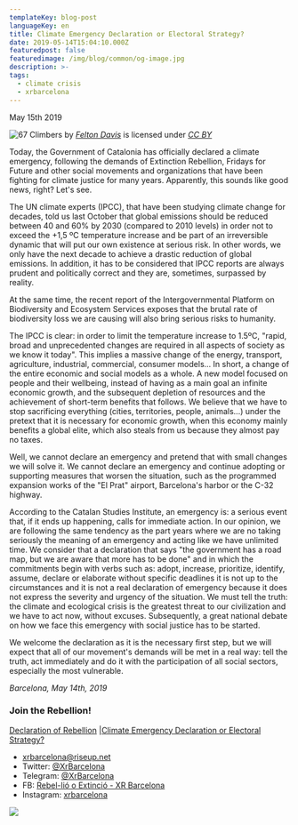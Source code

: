 ```yaml
---
templateKey: blog-post
languageKey: en
title: Climate Emergency Declaration or Electoral Strategy?
date: 2019-05-14T15:04:10.000Z
featuredpost: false
featuredimage: /img/blog/common/og-image.jpg
description: >-
tags:
  - climate crisis
  - xrbarcelona
---
```

May 15th 2019

![67 Climbers](/img/blog/2019-05-14/declare-emergency-felton-davis.jpg)
 by 
 [*Felton Davis*](https://www.flickr.com/people/106368363@N02) is licensed under 
 [*CC BY*](https://creativecommons.org/licenses/by/2.0/)

Today, the Government of Catalonia has officially declared a climate emergency, following the demands of Extinction Rebellion, Fridays for Future and other social movements and organizations that have been fighting for climate justice for many years. Apparently, this sounds like good news, right? Let's see.

The UN climate experts (IPCC), that have been studying climate change for decades, told us last October that global emissions should be reduced between 40 and 60% by 2030 (compared to 2010 levels) in order not to exceed the +1,5 ºC temperature increase and be part of an irreversible dynamic that will put our own existence at serious risk. In other words, we only have the next decade to achieve a drastic reduction of global emissions. In addition, it has to be considered that IPCC reports are always prudent and politically correct and they are, sometimes, surpassed by reality.

At the same time, the recent report of the Intergovernmental Platform on Biodiversity and Ecosystem Services exposes that the brutal rate of biodiversity loss we are causing will also bring serious risks to humanity.

The IPCC is clear: in order to limit the temperature increase to 1.5ºC, "rapid, broad and unprecedented changes are required in all aspects of society as we know it today". This implies a massive change of the energy, transport, agriculture, industrial, commercial, consumer models... In short, a change of the entire economic and social models as a whole. A new model focused on people and their wellbeing, instead of having as a main goal an infinite economic growth, and the subsequent depletion of resources and the achievement of short-term benefits that follows. We believe that we have to stop sacrificing everything (cities, territories, people, animals...) under the pretext that it is necessary for economic growth, when this economy mainly benefits a global elite, which also steals from us because they almost pay no taxes.

Well, we cannot declare an emergency and pretend that with small changes we will solve it. We cannot declare an emergency and continue adopting or supporting measures that worsen the situation, such as the programmed expansion works of  the "El Prat" airport, Barcelona's harbor or the C-32 highway.

According to the Catalan Studies Institute, an emergency is: a serious event that, if it ends up happening, calls for immediate action. In our opinion, we are following the same tendency as the part years where we are no taking seriously the meaning of an emergency and acting like we have unlimited time. We consider that a declaration that says "the government has a road map, but we are aware that more has to be done" and in which the commitments begin with verbs such as: adopt, increase, prioritize, identify, assume, declare or elaborate without specific deadlines it is not up to the circumstances and it is not a real declaration of emergency because it does not express the severity and urgency of the situation. We must tell the truth: the climate and ecological crisis is the greatest threat to our civilization and we have to act now, without excuses. Subsequently, a great national debate on how we face this emergency with social justice has to be started.

We welcome the declaration as it is the necessary first step, but we will expect that all of our movement's demands will be met in a real way: tell the truth, act immediately and do it with the participation of all social sectors, especially the most vulnerable.

*Barcelona, ​​May 14th, 2019*

### Join the Rebellion!

[Declaration of Rebellion](/en/blog/2019-01-28-declaracio-de-rebellio) |[Climate Emergency Declaration or Electoral Strategy?](/en/blog/2019-05-14-declaracio-emergencia-o-acte-electoral)

-   <xrbarcelona@riseup.net>
-   Twitter: [@XrBarcelona](https://twitter.com/XrBarcelona)
-   Telegram: [@XrBarcelona](https://t.me/XRBarcelona)
-   FB: [Rebel-lió o Extinció - XR Barcelona](https://m.facebook.com/Rebelli%C3%B3-o-Extinci%C3%B3-XR-Barcelona-294755854501544/)
-   Instagram: [xrbarcelona](https://www.instagram.com/xrbarcelona/)

![](/img/blog/2019-05-14/girl-sign.jpg)
